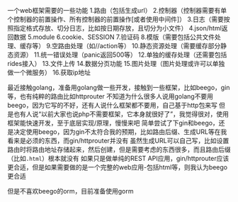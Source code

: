 一个web框架需要的一些功能
1.路由（包括生成url）
2.控制器（控制器需要有单个控制器的前置操作、所有控制器的前置操作[或者使用中间件]）
3.日志（需要按照指定格式存放、切分日志，比如按日期存放，且切分为小文件）
4.json/html返回数据
5.module
6.cookie、SESSION
7.验证码
8.模版（需要包括公共文件处理、缓存等）
9.空路由处理（如//action等）
10.静态资源处理（需要缓存部分静态资源）
11.统一错误处理（panic返回500等）
12.单独的缓存处理（还需要包括rides接入）
13.文件上传
14.数据分页功能
15.图片处理（图片处理或许可以单独做一个微服务）
16.获取ip地址

最近接触golang，准备用golang做一些开发，接触到一些框架，比如beego，gin等，也有纯粹的路由比如httprouter
不知道为什么很多人说用golang不要用beego，因为它写的不好，还有人说什么框架都不要用，自己基于http包来写
但是也有人说“以前大家也说php不需要框架，它本身就很好了”，我觉得很对，使用框架能快速开发，至于底层实现/原理，慢慢来吧
简单尝试了下gin和beego，还是决定使用beego，因为gin不太符合我的预期，比如路由后缀、生成URL等在我看来是必须的东西，而gin/httprouter并没有
虽然生成URL可以自己写，比如设置路由时将路由地址存储起来，然后创建，但是需要考虑的东西很多，而且路由后缀（比如`.html`）根本就没有
如果只是做单纯的REST API应用，gin/httprouter应该更合适，但是如果需要做的是一个完整的web应用-包括html等，则我认为beego更合适

但是不喜欢beego的orm，目前准备使用gorm
